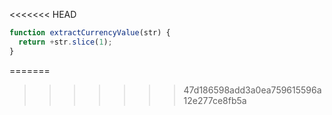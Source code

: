 <<<<<<< HEAD
```js run
function extractCurrencyValue(str) {
  return +str.slice(1);
}
```
=======
>>>>>>> 47d186598add3a0ea759615596a12e277ce8fb5a
